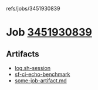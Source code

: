 refs/jobs/3451930839

# Job [3451930839](https://github.com/rokmoln/support-firecloud/runs/3451930839?check_suite_focus=true)

## Artifacts

* [log.sh-session](log.sh-session)
* [sf-ci-echo-benchmark](sf-ci-echo-benchmark)
* [some-job-artifact.md](some-job-artifact.md)

